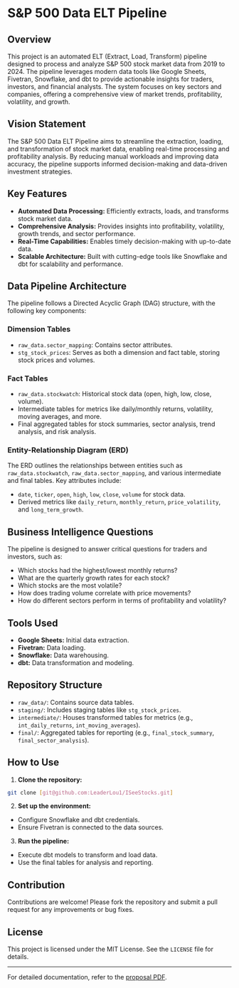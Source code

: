 # S&P 500 Data ELT Pipeline

## Overview
This project is an automated ELT (Extract, Load, Transform) pipeline designed to process and analyze S&P 500 stock market data from 2019 to 2024. The pipeline leverages modern data tools like Google Sheets, Fivetran, Snowflake, and dbt to provide actionable insights for traders, investors, and financial analysts. The system focuses on key sectors and companies, offering a comprehensive view of market trends, profitability, volatility, and growth.

## Vision Statement
The S&P 500 Data ELT Pipeline aims to streamline the extraction, loading, and transformation of stock market data, enabling real-time processing and profitability analysis. By reducing manual workloads and improving data accuracy, the pipeline supports informed decision-making and data-driven investment strategies.

## Key Features
- **Automated Data Processing:** Efficiently extracts, loads, and transforms stock market data.
- **Comprehensive Analysis:** Provides insights into profitability, volatility, growth trends, and sector performance.
- **Real-Time Capabilities:** Enables timely decision-making with up-to-date data.
- **Scalable Architecture:** Built with cutting-edge tools like Snowflake and dbt for scalability and performance.

## Data Pipeline Architecture
The pipeline follows a Directed Acyclic Graph (DAG) structure, with the following key components:

### Dimension Tables
- `raw_data.sector_mapping`: Contains sector attributes.
- `stg_stock_prices`: Serves as both a dimension and fact table, storing stock prices and volumes.

### Fact Tables
- `raw_data.stockwatch`: Historical stock data (open, high, low, close, volume).
- Intermediate tables for metrics like daily/monthly returns, volatility, moving averages, and more.
- Final aggregated tables for stock summaries, sector analysis, trend analysis, and risk analysis.

### Entity-Relationship Diagram (ERD)
The ERD outlines the relationships between entities such as `raw_data.stockwatch`, `raw_data.sector_mapping`, and various intermediate and final tables. Key attributes include:
- `date`, `ticker`, `open`, `high`, `low`, `close`, `volume` for stock data.
- Derived metrics like `daily_return`, `monthly_return`, `price_volatility`, and `long_term_growth`.

## Business Intelligence Questions
The pipeline is designed to answer critical questions for traders and investors, such as:
- Which stocks had the highest/lowest monthly returns?
- What are the quarterly growth rates for each stock?
- Which stocks are the most volatile?
- How does trading volume correlate with price movements?
- How do different sectors perform in terms of profitability and volatility?

## Tools Used
- **Google Sheets:** Initial data extraction.
- **Fivetran:** Data loading.
- **Snowflake:** Data warehousing.
- **dbt:** Data transformation and modeling.

## Repository Structure
- `raw_data/`: Contains source data tables.
- `staging/`: Includes staging tables like `stg_stock_prices`.
- `intermediate/`: Houses transformed tables for metrics (e.g., `int_daily_returns`, `int_moving_averages`).
- `final/`: Aggregated tables for reporting (e.g., `final_stock_summary`, `final_sector_analysis`).

## How to Use
1. **Clone the repository:**
```bash
git clone [git@github.com:LeaderLou1/ISeeStocks.git]
```
2. **Set up the environment:**
- Configure Snowflake and dbt credentials.
- Ensure Fivetran is connected to the data sources.
3. **Run the pipeline:**
- Execute dbt models to transform and load data.
- Use the final tables for analysis and reporting.

## Contribution
Contributions are welcome! Please fork the repository and submit a pull request for any improvements or bug fixes.

## License
This project is licensed under the MIT License. See the `LICENSE` file for details.

---

For detailed documentation, refer to the [proposal PDF](S&P%20500%20Data%20ELT%20Pipeline%20Proposal.pdf).
